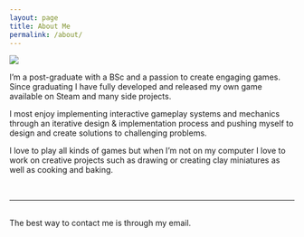 ```yaml
---
layout: page
title: About Me
permalink: /about/
---
```


<img class="col one right" src="{{ site.baseurl }}/img/profile_1.jpg">

I’m a post-graduate with a BSc and a passion to create engaging games. Since graduating I have fully developed and released my own game available on Steam and many side projects.

I most enjoy implementing interactive gameplay systems and mechanics through an iterative design & implementation process and pushing myself to design and create solutions to challenging problems.

I love to play all kinds of games but when I’m not on my computer I love to work on creative projects such as drawing or creating clay miniatures as well as cooking and baking.

<br/>
<hr/>
<br/>
<span class="contacticon center">
	<a href="mailto:tomparadise1@gmail.com"><i class="fa fa-envelope-square"></i></a>
	<a href="https://www.linkedin.com/in/tom-paradise-4a52b82b0/" target="_blank"><i class="fa fa-linkedin-square"></i></a>
</span>

<div class="col three caption">
	The best way to contact me is through my email.
</div>

